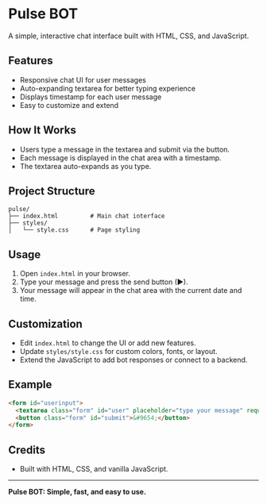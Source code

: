 # Pulse BOT

A simple, interactive chat interface built with HTML, CSS, and JavaScript.

## Features

- Responsive chat UI for user messages
- Auto-expanding textarea for better typing experience
- Displays timestamp for each user message
- Easy to customize and extend

## How It Works

- Users type a message in the textarea and submit via the button.
- Each message is displayed in the chat area with a timestamp.
- The textarea auto-expands as you type.

## Project Structure

```
pulse/
├── index.html         # Main chat interface
├── styles/
│   └── style.css      # Page styling
```

## Usage

1. Open `index.html` in your browser.
2. Type your message and press the send button (▶).
3. Your message will appear in the chat area with the current date and time.

## Customization

- Edit `index.html` to change the UI or add new features.
- Update `styles/style.css` for custom colors, fonts, or layout.
- Extend the JavaScript to add bot responses or connect to a backend.

## Example

```html
<form id="userinput">
  <textarea class="form" id="user" placeholder="type your message" required></textarea>
  <button class="form" id="submit">&#9654;</button>
</form>
```

## Credits

- Built with HTML, CSS, and vanilla JavaScript.

---

**Pulse BOT: Simple, fast, and easy to use.**
